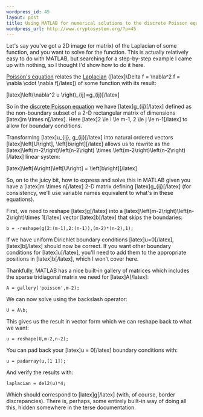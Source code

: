 ```yaml
--- 
wordpress_id: 45
layout: post
title: Using MATLAB for numerical solutions to the discrete Poisson equation
wordpress_url: http://www.cryptosystem.org/?p=45
---
```

Let's say you've got a 2D image (or matrix) of the Laplacian of some function, and you want to solve for the function. This is actually relatively easy to do with MATLAB, but searching for a step-by-step example I came up with nothing, so I thought I'd show how to do it here.

[Poisson's equation](http://en.wikipedia.org/wiki/Poisson_equation) relates the [Laplacian](http://en.wikipedia.org/wiki/Laplace_operator) ([latex]\Delta f = \nabla^2 f = \nabla \cdot \nabla f[/latex]) of some function with its result:

[latex]\left(\nabla^2 u \right)\_{ij}=g\_{ij}[/latex]

So in the [discrete Poisson equation](http://en.wikipedia.org/wiki/Discrete_Poisson_equation) we have [latex]g\_{ij}[/latex] defined as the non-boundary subset of a 2-D rectangular matrix  of dimensions [latex]m \times n[/latex]. Here [latex]2 \le i \le m-1, 2 \le j \le n-1[/latex] to allow for boundary conditions.

Transforming [latex]u\_{ij}, g\_{ij}[/latex] into natural ordered vectors [latex]\left[U\right], \left[b\right][/latex] allows us to rewrite as the [latex]\left(m-2\right)\left(n-2\right) \times \left(m-2\right)\left(n-2\right)[/latex] linear system:

[latex]\left[A\right]\left[U\right] = \left[b\right][/latex]

So, on to the juicy bit, how to express and solve this in MATLAB given you have a [latex]m \times n[/latex] 2-D matrix defining [latex]g\_{ij}[/latex] (for consistency, we'll use variable names equivalent to what's in these equations).

First, we need to reshape [latex]g[/latex] into a [latex]\left(m-2\right)\left(n-2\right)\times 1[/latex] vector [latex]b[/latex] that skips the boundaries:

    b = -reshape(g(2:(m-1),2:(n-1)),(m-2)*(n-2),1);

If we have uniform Dirichlet boundary conditions [latex]u=0[/latex], [latex]b[/latex] should now be correct. If you want other boundary conditions for [latex]u[/latex], you'll need to add them to the appropriate positions in [latex]b[/latex], which I won't cover here.

Thankfully, MATLAB has a nice built-in gallery of matrices which includes the sparse tridiagonal matrix we need for [latex]A[/latex]:

    A = gallery('poisson',m-2);

We can now solve using the backslash operator:

    U = A\b;

This gives us the result in vector form which we can reshape back to what we want:

    u = reshape(U,m-2,n-2);

You can pad back your [latex]u = 0[/latex] boundary conditions with:

    u = padarray(u,[1 1]);

And verify the results with:

    laplacian = del2(u)*4;

Which should correspond to [latex]g[/latex] (with, of course, border discrepancies). There is, perhaps, some entirely built-in way of doing all this, hidden somewhere in the terse documentation.
